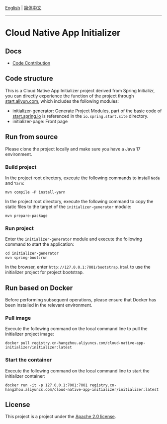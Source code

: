 [English](README.md) | [简体中文](README-zh.md)

---
# Cloud Native App Initializer

## Docs
- [Code Contribution](docs/CONTRIBUTING.md)

## Code structure
This is a Cloud Native App Initializer project derived from Spring Initializr, you can directly experience the function of the project through [start.aliyun.com](https://start.aliyun.com/), which includes the following modules:
* initializer-generator: Generate Project Modules, part of the basic code of [start.spring.io](https://start.spring.io/) is referenced in the `io.spring.start.site` directory.
* initializer-page: Front page

## Run from source
Please clone the project locally and make sure you have a Java 17 environment.

### Build project
In the project root directory, execute the following commands to install `Node` and `Yarn`:
```shell
mvn compile -P install-yarn
```
In the project root directory, execute the following command to copy the static files to the target of the `initializer-generator` module:
```shell
mvn prepare-package
```

### Run project
Enter the `initializer-generator` module and execute the following command to start the application:
```shell
cd initializer-generator
mvn spring-boot:run
```
In the browser, enter `http://127.0.0.1:7001/bootstrap.html` to use the initializer project for project bootstrap.

## Run based on Docker
Before performing subsequent operations, please ensure that Docker has been installed in the relevant environment.

### Pull image
Execute the following command on the local command line to pull the initializer project image:
```shell
docker pull registry.cn-hangzhou.aliyuncs.com/cloud-native-app-initializer/initializer:latest
```

### Start the container
Execute the following command on the local command line to start the initializer container:
```shell
docker run -it -p 127.0.0.1:7001:7001 registry.cn-hangzhou.aliyuncs.com/cloud-native-app-initializer/initializer:latest
```

## License
This project is a project under the [Apache 2.0 license](https://www.apache.org/licenses/LICENSE-2.0.html).